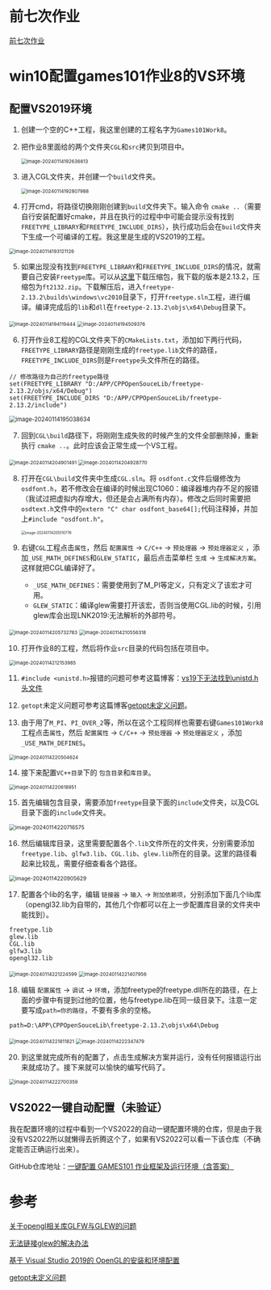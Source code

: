 # 前七次作业

[前七次作业](https://github.com/ShenLu-jd/Games101Work)

# win10配置games101作业8的VS环境

## 配置VS2019环境

1. 创建一个空的C++工程，我这里创建的工程名字为`Games101Work8`。

2. 把作业8里面给的两个文件夹`CGL`和`src`拷贝到项目中。

   <img src="https://zjd-notepic.oss-cn-shanghai.aliyuncs.com/notepic/image-20240114192636613.png" alt="image-20240114192636613" style="zoom:67%;" />

3. 进入CGL文件夹，并创建一个`build`文件夹。

   <img src="https://zjd-notepic.oss-cn-shanghai.aliyuncs.com/notepic/image-20240114192807988.png" alt="image-20240114192807988" style="zoom:67%;" />

4. 打开cmd，将路径切换刚刚创建到`build`文件夹下。输入命令 `cmake ..`（需要自行安装配置好cmake，并且在执行的过程中中可能会提示没有找到`FREETYPE_LIBRARY`和`FREETYPE_INCLUDE_DIRS`），执行成功后会在`build`文件夹下生成一个可编译的工程。我这里是生成的VS2019的工程。

<img src="https://zjd-notepic.oss-cn-shanghai.aliyuncs.com/notepic/image-20240114193121126.png" alt="image-20240114193121126" style="zoom:67%;" />

5. 如果出现没有找到`FREETYPE_LIBRARY`和`FREETYPE_INCLUDE_DIRS`的情况，就需要自己安装`Freetype`库。可以从[这里](https://sourceforge.net/projects/freetype/files/freetype2/)下载压缩包，我下载的版本是2.13.2，压缩包为`ft2132.zip`。下载解压后，进入`freetype-2.13.2\builds\windows\vc2010`目录下，打开`freetype.sln`工程，进行编译。编译完成后的`lib`和`dll`在`freetype-2.13.2\objs\x64\Debug`目录下。

<img src="https://zjd-notepic.oss-cn-shanghai.aliyuncs.com/notepic/image-20240114194119444.png" alt="image-20240114194119444" style="zoom:67%;" />

<img src="https://zjd-notepic.oss-cn-shanghai.aliyuncs.com/notepic/image-20240114194509376.png" alt="image-20240114194509376" style="zoom:67%;" />

6. 打开作业8工程的CGL文件夹下的`CMakeLists.txt`，添加如下两行代码，`FREETYPE_LIBRARY`路径是刚刚生成的`freetype.lib`文件的路径，`FREETYPE_INCLUDE_DIRS`则是`Freetype`头文件所在的路径。

```
// 修改路径为自己的freetype路径
set(FREETYPE_LIBRARY "D:/APP/CPPOpenSouceLib/freetype-2.13.2/objs/x64/Debug")
set(FREETYPE_INCLUDE_DIRS "D:/APP/CPPOpenSouceLib/freetype-2.13.2/include")
```

<img src="https://zjd-notepic.oss-cn-shanghai.aliyuncs.com/notepic/image-20240114195038634.png" alt="image-20240114195038634" style="zoom:80%;" />

7. 回到`CGL\build`路径下，将刚刚生成失败的时候产生的文件全部删除掉，重新执行 `cmake ..`。此时应该会正常生成一个VS工程。

<img src="https://zjd-notepic.oss-cn-shanghai.aliyuncs.com/notepic/image-20240114204901491.png" alt="image-20240114204901491" style="zoom: 67%;" />

<img src="https://zjd-notepic.oss-cn-shanghai.aliyuncs.com/notepic/image-20240114204928770.png" alt="image-20240114204928770" style="zoom:67%;" />

8. 打开在`CGL\build`文件夹中生成`CGL.sln`。将 `osdfont.c`文件后缀修改为`osdfont.h`，若不修改会在编译的时候出现C1060：编译器堆内存不足的报错（我试过把虚拟内存增大，但还是会占满所有内存）。修改之后同时需要把`osdtext.h`文件中的`extern "C" char osdfont_base64[];`代码注释掉，并加上`#include "osdfont.h"`。

   <img src="https://zjd-notepic.oss-cn-shanghai.aliyuncs.com/notepic/image-20240114205510776.png" alt="image-20240114205510776" style="zoom:50%;" />

9. 右键`CGL`工程点击`属性`，然后 `配置属性` -> `C/C++` -> `预处理器` -> `预处理器定义` ，添加`_USE_MATH_DEFINES`和`GLEW_STATIC`，最后点击菜单栏 `生成` -> `生成解决方案`。这样就把CGL编译好了。
   - `_USE_MATH_DEFINES`：需要使用到了M_PI等定义，只有定义了该宏才可用。
   - `GLEW_STATIC`：编译glew需要打开该宏，否则当使用CGL.lib的时候，引用glew库会出现LNK2019:无法解析的外部符号。

<img src="https://zjd-notepic.oss-cn-shanghai.aliyuncs.com/notepic/image-20240114205732783.png" alt="image-20240114205732783" style="zoom: 67%;" />

<img src="https://zjd-notepic.oss-cn-shanghai.aliyuncs.com/notepic/image-20240114210556318.png" alt="image-20240114210556318" style="zoom:67%;" />

10. 打开作业8的工程，然后将作业`src`目录的代码包括在项目中。

<img src="https://zjd-notepic.oss-cn-shanghai.aliyuncs.com/notepic/image-20240114212153985.png" alt="image-20240114212153985" style="zoom:67%;" />

11. `#include <unistd.h>`报错的问题可参考这篇博客：[vs19下无法找到unistd.h头文件](https://blog.csdn.net/m0_54244623/article/details/120810288)

12. `getopt`未定义问题可参考这篇博客[getopt未定义问题](https://blog.csdn.net/halluca/article/details/104898522)。

13. 由于用了`M_PI`、`PI_OVER_2`等，所以在这个工程同样也需要右键`Games101Work8`工程点击`属性`，然后 `配置属性` -> `C/C++` -> `预处理器` -> `预处理器定义` ，添加`_USE_MATH_DEFINES`。

<img src="https://zjd-notepic.oss-cn-shanghai.aliyuncs.com/notepic/image-20240114220504624.png" alt="image-20240114220504624" style="zoom:67%;" />

14. 接下来配置`VC++目录`下的 `包含目录`和`库目录`。

<img src="https://zjd-notepic.oss-cn-shanghai.aliyuncs.com/notepic/image-20240114220618951.png" alt="image-20240114220618951" style="zoom:67%;" />

15. 首先编辑包含目录，需要添加`freetype`目录下面的`include`文件夹，以及CGL目录下面的`include`文件夹。

<img src="https://zjd-notepic.oss-cn-shanghai.aliyuncs.com/notepic/image-20240114220716575.png" alt="image-20240114220716575" style="zoom:75%;" />

16. 然后编辑库目录，这里需要配置各个`.lib`文件所在的文件夹，分别需要添加`freetype.lib`、`glfw3.lib`、`CGL.lib`、`glew.lib`所在的目录。这里的路径看起来比较乱，需要仔细查看各个路径。

<img src="https://zjd-notepic.oss-cn-shanghai.aliyuncs.com/notepic/image-20240114220905629.png" alt="image-20240114220905629" style="zoom:75%;" />

17. 配置各个lib的名字，编辑 `链接器` -> `输入` -> `附加依赖项`，分别添加下面几个lib库（opengl32.lib为自带的，其他几个你都可以在上一步配置库目录的文件夹中能找到）。

```
freetype.lib
glew.lib
CGL.lib
glfw3.lib
opengl32.lib
```

<img src="https://zjd-notepic.oss-cn-shanghai.aliyuncs.com/notepic/image-20240114221224599.png" alt="image-20240114221224599" style="zoom:67%;" />

<img src="https://zjd-notepic.oss-cn-shanghai.aliyuncs.com/notepic/image-20240114221407956.png" alt="image-20240114221407956" style="zoom:67%;" />

18. 编辑 `配置属性` -> `调试`  -> `环境`，添加freetype的freetype.dll所在的路径，在上面的步骤中有提到过他的位置，他与freetype.lib在同一级目录下。注意一定要写成`path=你的路径`，不要有多余的空格。

```
path=D:\APP\CPPOpenSouceLib\freetype-2.13.2\objs\x64\Debug
```

<img src="https://zjd-notepic.oss-cn-shanghai.aliyuncs.com/notepic/image-20240114221811821.png" alt="image-20240114221811821" style="zoom:67%;" />

<img src="https://zjd-notepic.oss-cn-shanghai.aliyuncs.com/notepic/image-20240114222347479.png" alt="image-20240114222347479" style="zoom:67%;" />

20. 到这里就完成所有的配置了，点击生成解决方案并运行，没有任何报错运行出来就成功了。接下来就可以愉快的编写代码了。

<img src="https://zjd-notepic.oss-cn-shanghai.aliyuncs.com/notepic/image-20240114222700359.png" alt="image-20240114222700359" style="zoom:67%;" />

## VS2022一键自动配置（未验证）

我在配置环境的过程中看到一个VS2022的自动一键配置环境的仓库，但是由于我没有VS2022所以就懒得去折腾这个了，如果有VS2022可以看一下该仓库（不确定能否正确运行出来）。

GitHub仓库地址：[一键配置 GAMES101 作业框架及运行环境（含答案）](https://github.com/Hinageshi01/GAMES101-Premake)

# 参考

[关于opengl相关库GLFW与GLEW的问题](https://m.newsmth.net/article/Graphics/59406)

[无法链接glew的解决办法](https://blog.csdn.net/xiaoxiaoyusheng2012/article/details/50409472)

[基于 Visual Studio 2019的 OpenGL的安装和环境配置](https://blog.csdn.net/m0_51765016/article/details/119847923)

[getopt未定义问题](https://blog.csdn.net/halluca/article/details/104898522)

